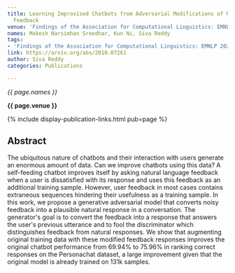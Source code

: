 ```yaml
---
title: Learning Improvised Chatbots from Adversarial Modifications of Natural Language
  Feedback
venue: 'Findings of the Association for Computational Linguistics: EMNLP 2020'
names: Makesh Narsimhan Sreedhar, Kun Ni, Siva Reddy
tags:
- 'Findings of the Association for Computational Linguistics: EMNLP 2020'
link: https://arxiv.org/abs/2010.07261
author: Siva Reddy
categories: Publications

---
```


*{{ page.names }}*

**{{ page.venue }}**

{% include display-publication-links.html pub=page %}

## Abstract

The ubiquitous nature of chatbots and their interaction with users generate an enormous amount of data. Can we improve chatbots using this data? A self-feeding chatbot improves itself by asking natural language feedback when a user is dissatisfied with its response and uses this feedback as an additional training sample. However, user feedback in most cases contains extraneous sequences hindering their usefulness as a training sample. In this work, we propose a generative adversarial model that converts noisy feedback into a plausible natural response in a conversation. The generator's goal is to convert the feedback into a response that answers the user's previous utterance and to fool the discriminator which distinguishes feedback from natural responses. We show that augmenting original training data with these modified feedback responses improves the original chatbot performance from 69.94% to 75.96% in ranking correct responses on the Personachat dataset, a large improvement given that the original model is already trained on 131k samples.